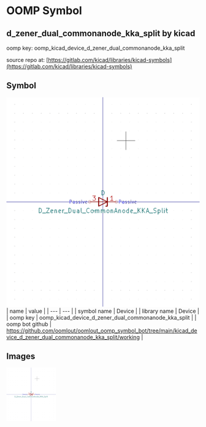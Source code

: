 # OOMP Symbol  
## d_zener_dual_commonanode_kka_split  by kicad  
  
oomp key: oomp_kicad_device_d_zener_dual_commonanode_kka_split  
  
source repo at: [https://gitlab.com/kicad/libraries/kicad-symbols](https://gitlab.com/kicad/libraries/kicad-symbols)  
## Symbol  
  
[![working.png](working_600.png)](working.png)  
| name | value | 
| --- | --- | 
| symbol name | Device | 
| library name | Device | 
| oomp key | oomp_kicad_device_d_zener_dual_commonanode_kka_split | 
| oomp bot github | https://github.com/oomlout/oomlout_oomp_symbol_bot/tree/main/kicad_device_d_zener_dual_commonanode_kka_split/working | 
## Images  
  
[![working.png](working_140.png)](working.png)  
